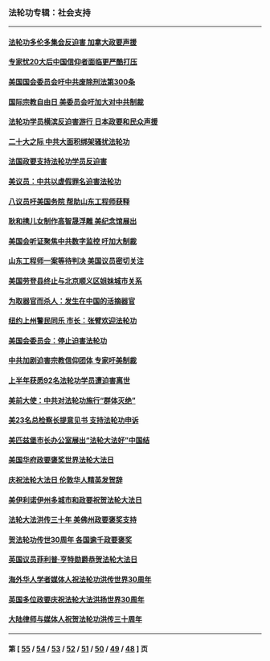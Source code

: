 ### 法轮功专辑：社会支持
---
#### [法轮功多伦多集会反迫害 加拿大政要声援](../../pages/nf4386/n13881303.md?12100430) 
#### [专家忧20大后中国信仰者面临更严酷打压](../../pages/nf4386/n13874993.md?12100430) 
#### [美国国会委员会吁中共废除刑法第300条](../../pages/nf4386/n13868121.md?12100430) 
#### [国际宗教自由日 美委员会吁加大对中共制裁](../../pages/nf4386/n13855021.md?12100430) 
#### [法轮功学员横滨反迫害游行 日本政要和民众声援](../../pages/nf4386/n13847132.md?12100430) 
#### [二十大之际 中共大面积绑架骚扰法轮功](../../pages/nf4386/n13846381.md?12100430) 
#### [法国政要支持法轮功学员反迫害](../../pages/nf4386/n13841970.md?12100430) 
#### [美议员：中共以虚假罪名迫害法轮功](../../pages/nf4386/n13841083.md?12100430) 
#### [八议员吁美国务院 帮助山东工程师获释](../../pages/nf4386/n13836379.md?12100430) 
#### [耿和携儿女制作高智晟浮雕 美纪念馆展出](../../pages/nf4386/n13829624.md?12100430) 
#### [美国会听证聚焦中共数字监控 吁加大制裁](../../pages/nf4386/n13825083.md?12100430) 
#### [山东工程师一案等待判决 美国议员密切关注](../../pages/nf4386/n13815065.md?12100430) 
#### [美国劳登县终止与北京顺义区姐妹城市关系](../../pages/nf4386/n13811030.md?12100430) 
#### [为取器官而杀人：发生在中国的活摘器官](../../pages/nf4386/n13794731.md?12100430) 
#### [纽约上州警民同乐 市长：张臂欢迎法轮功](../../pages/nf4386/n13794375.md?12100430) 
#### [美国会委员会：停止迫害法轮功](../../pages/nf4386/n13788164.md?12100430) 
#### [中共加剧迫害宗教信仰团体 专家吁美制裁](../../pages/nf4386/n13780252.md?12100430) 
#### [上半年获悉92名法轮功学员遭迫害离世](../../pages/nf4386/n13772701.md?12100430) 
#### [美前大使：中共对法轮功施行“群体灭绝”](../../pages/nf4386/n13771705.md?12100430) 
#### [美23名总检察长提意见书 支持法轮功申诉](../../pages/nf4386/n13766596.md?12100430) 
#### [美匹兹堡市长办公室展出“法轮大法好”中国结](../../pages/nf4386/n13749721.md?12100430) 
#### [美国华府政要褒奖世界法轮大法日](../../pages/nf4386/n13743770.md?12100430) 
#### [庆祝法轮大法日 伦敦华人精英发贺辞](../../pages/nf4386/n13741593.md?12100430) 
#### [美伊利诺伊州多城市和政要祝贺法轮大法日](../../pages/nf4386/n13737149.md?12100430) 
#### [法轮大法洪传三十年 美佛州政要褒奖支持](../../pages/nf4386/n13737103.md?12100430) 
#### [贺法轮功传世30周年 各国逾千政要褒奖](../../pages/nf4386/n13735828.md?12100430) 
#### [英国议员菲利普‧亨特勋爵恭贺法轮大法日](../../pages/nf4386/n13736187.md?12100430) 
#### [海外华人学者媒体人祝法轮功洪传世界30周年](../../pages/nf4386/n13735835.md?12100430) 
#### [英国多位政要庆祝法轮大法洪扬世界30周年](../../pages/nf4386/n13734739.md?12100430) 
#### [大陆律师与媒体人祝贺法轮功洪传三十周年](../../pages/nf4386/n13735062.md?12100430) 

---
#### 第 [ [55](./55.md?12100430) / [54](./54.md?12100430) / [53](./53.md?12100430) / [52](./52.md?12100430) / [51](./51.md?12100430) / [50](./50.md?12100430) / [49](./49.md?12100430) / [48](./48.md?12100430) ] 页
